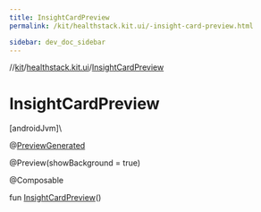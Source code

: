```yaml
---
title: InsightCardPreview
permalink: /kit/healthstack.kit.ui/-insight-card-preview.html

sidebar: dev_doc_sidebar
---
```

//[kit](../../kit.html)/[healthstack.kit.ui](index.html)/[InsightCardPreview](-insight-card-preview.html)



# InsightCardPreview



[androidJvm]\




@[PreviewGenerated](../healthstack.kit.annotation/-preview-generated/index.html)



@Preview(showBackground = true)



@Composable



fun [InsightCardPreview](-insight-card-preview.html)()




